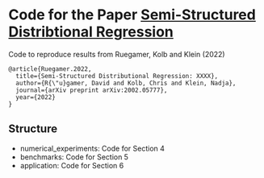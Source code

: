 # Code for the Paper [Semi-Structured Distribtional Regression](https://arxiv.org/abs/2002.05777)

Code to reproduce results from Ruegamer, Kolb and Klein (2022)

    @article{Ruegamer.2022,
      title={Semi-Structured Distributional Regression: XXXX},
      author={R{\"u}gamer, David and Kolb, Chris and Klein, Nadja},
      journal={arXiv preprint arXiv:2002.05777},
      year={2022}
    }


## Structure

* numerical_experiments: Code for Section 4
* benchmarks: Code for Section 5
* application: Code for Section 6
